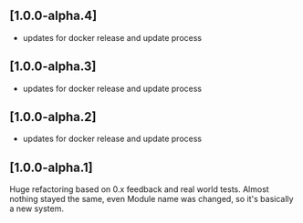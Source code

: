 ## [1.0.0-alpha.4]

* updates for docker release and update process

## [1.0.0-alpha.3]

* updates for docker release and update process

## [1.0.0-alpha.2]

* updates for docker release and update process

## [1.0.0-alpha.1]

Huge refactoring based on 0.x feedback and real world tests. Almost nothing stayed the same, even Module name was
changed, so it's basically a new system.